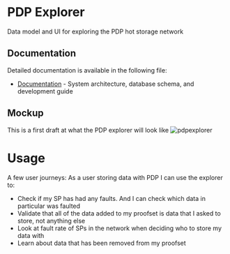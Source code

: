 # PDP Explorer

Data model and UI for exploring the PDP hot storage network

## Documentation

Detailed documentation is available in the following file:

- [Documentation](docs/README.md) - System architecture, database schema, and development guide

## Mockup

This is a first draft at what the PDP explorer will look like ![pdpexplorer](https://github.com/user-attachments/assets/e0595422-fa77-490b-ab57-0c9516ea5d8a)

# Usage

A few user journeys:
As a user storing data with PDP I can use the explorer to:

- Check if my SP has had any faults. And I can check which data in particular was faulted
- Validate that all of the data added to my proofset is data that I asked to store, not anything else
- Look at fault rate of SPs in the network when deciding who to store my data with
- Learn about data that has been removed from my proofset
